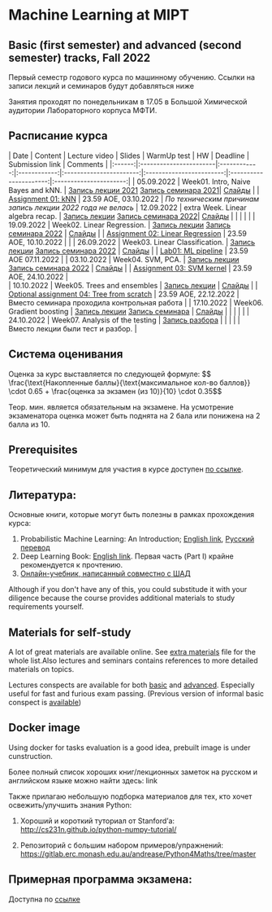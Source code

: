 # Machine Learning at MIPT

## Basic (first semester) and advanced (second semester) tracks, Fall 2022

Первый семестр годового курса по машинному обучению.
Ссылки на записи лекций и семинаров будут добавляться ниже

Занятия проходят по понедельникам в 17.05 в Большой Химической аудитории Лабораторного корпуса МФТИ.

## Расписание курса

| Date   | Content                | Lecture video | Slides               | WarmUp test             | HW                  | Deadline          | Submission link | Comments |
|:------:|:-----------------------|:------------:|:------------:|:-----------------------:|:------------------------:|:----------------------:|:----------------------:|
| 05.09.2022 | Week01. Intro, Naive Bayes and kNN. | [Запись лекции 2021](https://youtu.be/74Kd-rNxSm0) [Запись семинара 2021](https://youtu.be/bzCwHkO-YEk)| [Слайды](week0_01_naive_bayes/lect001_intro_knn_naive_bayes.pdf) | | [Assignment 01: kNN](homeworks/assignment0_01_knn) | 23.59 AOE, 03.10.2022 | *По техническим причинам запись лекции 2022 года не велась*
| 12.09.2022 | extra Week. Linear algebra recap. | [Запись лекции](https://youtu.be/vKfdtHnXVEY?list=PLJR10EXrBaAv2vPy05qesewHv9JFc8ZjM) [Запись семинара 2022](https://youtu.be/Ha3pJJnt5YA?list=PLJR10EXrBaAv2vPy05qesewHv9JFc8ZjM)| [Слайды](week0_00_linear_algebra_recap/lecture00-linear_algebra_recap.pdf) |  | |  |  |
| 19.09.2022     | Week02. Linear Regression. | [Запись лекции](https://youtu.be/imzlM4jRbD4?list=PLJR10EXrBaAv2vPy05qesewHv9JFc8ZjM) [Запись семинара 2022](https://youtu.be/LLGLeM3JKDQ?list=PLJR10EXrBaAv2vPy05qesewHv9JFc8ZjM) | [Слайды](week0_02_linear_reg/lect002_linear_regression.pdf) |  |  [Assignment 02: Linear Regression](homeworks/assignment0_02_lin_reg) | 23.59 AOE, 10.10.2022 |  |
| 26.09.2022     | Week03. Linear Classification. | [Запись лекции](https://youtu.be/db1XU_WJHFs?list=PLJR10EXrBaAv2vPy05qesewHv9JFc8ZjM) [Запись семинара 2022](https://youtu.be/vSeETg1two8)   | [Слайды](week0_03_linear_classification/msai-ml_s21_lect003_logistic_regression.pdf)   |  | [Lab01: ML pipeline](https://github.com/girafe-ai/ml-course/tree/22f_basic/homeworks/lab01_ml_pipeline) | 23.59 AOE 07.11.2022 | 
| 03.10.2022     | Week04. SVM, PCA. | [Запись лекции](https://youtu.be/mlA-XxC9Ugg?list=PLJR10EXrBaAv2vPy05qesewHv9JFc8ZjM) [Запись семинара 2022](https://youtu.be/z-JqKoyHHRI?list=PLJR10EXrBaAv2vPy05qesewHv9JFc8ZjM)   | [Слайды](week0_04_svm_and_pca/lect004_svm_pca.pdf) |  |  [Assignment 03: SVM kernel](https://github.com/girafe-ai/ml-course/tree/22f_basic/homeworks/assignment0_03_svm) | 23.59 AOE, 24.10.2022 |  
| 10.10.2022     | Week05. Trees and ensembles | [Запись лекции](https://youtu.be/kbNZsQj2eHk)   | [Слайды](week0_05_trees_and_ensembles/lect005_trees_and_ensembles_style.pdf) | | [Optional assignment 04: Tree from scratch](https://github.com/girafe-ai/ml-course/tree/22f_basic/homeworks/assignment0_04_tree) | 23.59 AOE, 22.12.2022 | Вместо семинара проходила контрольная работа | 
| 17.10.2022     | Week06. Gradient boosting | [Запись лекции](https://youtu.be/Y97xrRiLY1Q) [Запись семинара](https://youtu.be/4vo39B6M270)   | [Слайды](week0_06_boosting/week0_06_gradient_boosting.pdf) | | | |  | 
| 24.10.2022     | Week07. Аnalysis of the testing | [Запись разбора](https://youtu.be/YiO1N6yVJcg)    |  | | | | Вместо лекции были тест и разбор. | 


## Система оценивания
Оценка за курс выставляется по следующей формуле:
$$ \frac{\text{Накопленные баллы}{\text{максимальное кол-во баллов}} \cdot 0.65 + \frac{оценка за экзамен (из 10)}{10} \cdot 0.35$$

Теор. мин. является обязательным на экзамене.
На усмотрение экзаменатора оценка может быть поднята на 2 бала или понижена на 2 балла из 10.

## Prerequisites

Теоретический минимум для участия в курсе доступен [по ссылке](./prerequisites.md).

## Литература:
Основные книги, которые могут быть полезны в рамках прохождения курса:
1. Probabilistic Machine Learning: An Introduction; [English link](https://probml.github.io/pml-book/book1.html), [Русский перевод](https://dmkpress.com/catalog/computer/data/978-5-93700-119-1/)
2. Deep Learning Book: [English link](https://www.deeplearningbook.org/). Первая часть (Part I) крайне рекомендуется к прочтению.
3. [Онлайн-учебник, написанный совместно с ШАД](https://academy.yandex.ru/dataschool/book)

Although if you don't have any of this, you could substitude it with your
diligence because the course provides additional materials to study requirements
yourself.

## Materials for self-study

A lot of great materials are available online. See
[extra materials](extra_materials.md) file for the whole list.Also lectures and
seminars contains references to more detailed materials on topics.

Lectures conspects are available for both [basic](lecture_notes_basic__ru.pdf)
and [advanced](lecture_notes_advanced__ru.pdf). Especially useful for fast and
furious exam passing. (Previous version of informal basic conspect is
[available](ML_informal_notes.pdf))

## Docker image

Using docker for tasks evaluation is a good idea, prebuilt image is under
cunstruction.

Более полный список хороших книг/лекционных заметок на русском и английском языке можно найти здесь: link

Также прилагаю небольшую подборка материалов для тех, кто хочет освежить/улучшить знания Python:

1. Хороший и короткий туториал от Stanford’а: http://cs231n.github.io/python-numpy-tutorial/

2. Репозиторий с большим набором примеров/упражнений: https://gitlab.erc.monash.edu.au/andrease/Python4Maths/tree/master


## Примерная программа экзамена:
Доступна по [ссылке](./approximate_program.pdf)

